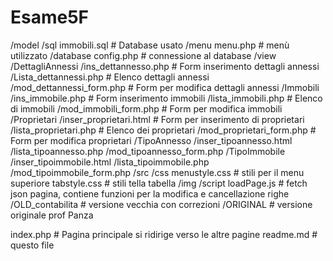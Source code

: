 # Esame5F
/model
	/sql
		immobili.sql	# Database usato 
	/menu
		  menu.php					# menù utilizzato 
	/database
		  config.php        # connessione al database 
/view									
    /DettagliAnnessi
      /ins_dettannesso.php        # Form  inserimento dettagli  annessi
      /Lista_dettannessi.php      # Elenco dettagli annessi
      /mod_dettannessi_form.php   # Form per modifica dettagli annessi
    /Immobili
      /ins_immobile.php           # Form inserimento immobili
      /lista_immobili.php         # Elenco di immobili
      /mod_immobili_form.php      # Form per modifica immobili
     /Proprietari
      /inser_proprietari.html     # Form per inserimento di proprietari
      /lista_proprietari.php      # Elenco dei proprietari
      /mod_proprietari_form.php   # Form per modifica proprietari
     /TipoAnnesso
      /inser_tipoannesso.html
      /lista_tipoannesso.php
      /mod_tipoannesso_form.php
     /TipoImmobile
      /inser_tipoimmobile.html
      /lista_tipoimmobile.php
      /mod_tipoimmobile_form.php
  /src
	/css
		menustyle.css					# stili per il menu superiore
		tabstyle.css					# stili tella tabella
	/img
	/script
		loadPage.js						# fetch json pagina, contiene funzioni per la modifica e cancellazione righe
/OLD_contabilita						# versione vecchia con correzioni
/ORIGINAL								# versione originale prof Panza

index.php								# Pagina principale si ridirige verso le altre pagine
readme.md								# questo file
